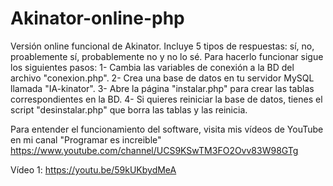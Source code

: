# Akinator-online-php
Versión online funcional de Akinator. Incluye 5 tipos de respuestas: sí, no, proablemente sí, probablemente no y no lo sé.
Para hacerlo funcionar sigue los siguientes pasos:
1- Cambia las variables de conexión a la BD del archivo "conexion.php".
2- Crea una base de datos en tu servidor MySQL llamada "IA-kinator".
3- Abre la página "instalar.php" para crear las tablas correspondientes en la BD.
4- Si quieres reiniciar la base de datos, tienes el script "desinstalar.php" que borra las tablas y las reinicia.

Para entender el funcionamiento del software, visita mis vídeos de YouTube en mi canal "Programar es increible" https://www.youtube.com/channel/UCS9KSwTM3FO2Ovv83W98GTg

Vídeo 1: https://youtu.be/59kUKbydMeA
